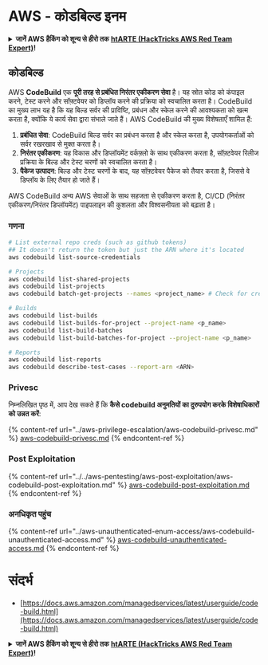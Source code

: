 # AWS - कोडबिल्ड इनम

<details>

<summary><strong>जानें AWS हैकिंग को शून्य से हीरो तक</strong> <a href="https://training.hacktricks.xyz/courses/arte"><strong>htARTE (HackTricks AWS Red Team Expert)</strong></a><strong>!</strong></summary>

HackTricks का समर्थन करने के अन्य तरीके:

* यदि आप अपनी **कंपनी का विज्ञापन HackTricks में देखना चाहते हैं** या **HackTricks को PDF में डाउनलोड करना चाहते हैं** तो [**सब्सक्रिप्शन प्लान्स देखें**](https://github.com/sponsors/carlospolop)!
* [**आधिकारिक PEASS और HackTricks स्वैग**](https://peass.creator-spring.com) प्राप्त करें
* हमारे विशेष [**NFTs**](https://opensea.io/collection/the-peass-family) कलेक्शन, [**The PEASS Family**](https://opensea.io/collection/the-peass-family) खोजें
* **जुड़ें** 💬 [**डिस्कॉर्ड समूह**](https://discord.gg/hRep4RUj7f) या [**टेलीग्राम समूह**](https://t.me/peass) में या हमें **ट्विटर** 🐦 [**@hacktricks_live**](https://twitter.com/hacktricks_live)** पर **फॉलो** करें।
* **हैकिंग ट्रिक्स साझा करें, PRs सबमिट करके** [**HackTricks**](https://github.com/carlospolop/hacktricks) और [**HackTricks Cloud**](https://github.com/carlospolop/hacktricks-cloud) github repos में।

</details>

## कोडबिल्ड

AWS **CodeBuild** एक **पूरी तरह से प्रबंधित निरंतर एकीकरण सेवा** है। यह स्रोत कोड को कंपाइल करने, टेस्ट करने और सॉफ़्टवेयर को डिप्लॉय करने की प्रक्रिया को स्वचालित करता है। CodeBuild का मुख्य लाभ यह है कि यह बिल्ड सर्वर की प्राविष्टि, प्रबंधन और स्केल करने की आवश्यकता को खत्म करता है, क्योंकि ये कार्य सेवा द्वारा संभाले जाते हैं। AWS CodeBuild की मुख्य विशेषताएँ शामिल हैं:

1. **प्रबंधित सेवा**: CodeBuild बिल्ड सर्वर का प्रबंधन करता है और स्केल करता है, उपयोगकर्ताओं को सर्वर रखरखाव से मुक्त करता है।
2. **निरंतर एकीकरण**: यह विकास और डिप्लॉयमेंट वर्कफ़्लो के साथ एकीकरण करता है, सॉफ़्टवेयर रिलीज प्रक्रिया के बिल्ड और टेस्ट चरणों को स्वचालित करता है।
3. **पैकेज उत्पादन**: बिल्ड और टेस्ट चरणों के बाद, यह सॉफ़्टवेयर पैकेज को तैयार करता है, जिससे वे डिप्लॉय के लिए तैयार हो जाते हैं।

AWS CodeBuild अन्य AWS सेवाओं के साथ सहजता से एकीकरण करता है, CI/CD (निरंतर एकीकरण/निरंतर डिप्लॉयमेंट) पाइपलाइन की कुशलता और विश्वसनीयता को बढ़ाता है।

### गणना
```bash
# List external repo creds (such as github tokens)
## It doesn't return the token but just the ARN where it's located
aws codebuild list-source-credentials

# Projects
aws codebuild list-shared-projects
aws codebuild list-projects
aws codebuild batch-get-projects --names <project_name> # Check for creds in env vars

# Builds
aws codebuild list-builds
aws codebuild list-builds-for-project --project-name <p_name>
aws codebuild list-build-batches
aws codebuild list-build-batches-for-project --project-name <p_name>

# Reports
aws codebuild list-reports
aws codebuild describe-test-cases --report-arn <ARN>
```
### Privesc

निम्नलिखित पृष्ठ में, आप देख सकते हैं कि **कैसे codebuild अनुमतियों का दुरुपयोग करके विशेषाधिकारों को उन्नत करें**:

{% content-ref url="../aws-privilege-escalation/aws-codebuild-privesc.md" %}
[aws-codebuild-privesc.md](../aws-privilege-escalation/aws-codebuild-privesc.md)
{% endcontent-ref %}

### Post Exploitation

{% content-ref url="../../aws-pentesting/aws-post-exploitation/aws-codebuild-post-exploitation.md" %}
[aws-codebuild-post-exploitation.md](../../aws-pentesting/aws-post-exploitation/aws-codebuild-post-exploitation.md)
{% endcontent-ref %}

### अनधिकृत पहुंच

{% content-ref url="../aws-unauthenticated-enum-access/aws-codebuild-unauthenticated-access.md" %}
[aws-codebuild-unauthenticated-access.md](../aws-unauthenticated-enum-access/aws-codebuild-unauthenticated-access.md)
{% endcontent-ref %}

# संदर्भ
* [https://docs.aws.amazon.com/managedservices/latest/userguide/code-build.html](https://docs.aws.amazon.com/managedservices/latest/userguide/code-build.html)

<details>

<summary><strong>जानें AWS हैकिंग को शून्य से हीरो तक</strong> <a href="https://training.hacktricks.xyz/courses/arte"><strong>htARTE (HackTricks AWS Red Team Expert)</strong></a><strong>!</strong></summary>

HackTricks का समर्थन करने के अन्य तरीके:

* यदि आप अपनी **कंपनी का विज्ञापन HackTricks में देखना चाहते हैं** या **HackTricks को PDF में डाउनलोड करना चाहते हैं** तो [**सब्सक्रिप्शन प्लान्स**](https://github.com/sponsors/carlospolop) देखें!
* [**आधिकारिक PEASS & HackTricks स्वैग**](https://peass.creator-spring.com) प्राप्त करें
* हमारे विशेष [**NFTs**](https://opensea.io/collection/the-peass-family) कलेक्शन, [**The PEASS Family**](https://opensea.io/collection/the-peass-family) खोजें
* **जुड़ें** 💬 [**डिस्कॉर्ड समूह**](https://discord.gg/hRep4RUj7f) या [**टेलीग्राम समूह**](https://t.me/peass) से या हमें **ट्विटर** 🐦 [**@hacktricks_live**](https://twitter.com/hacktricks_live)** पर **फॉलो** करें।
* **हैकिंग ट्रिक्स साझा करें, HackTricks** और [**HackTricks Cloud**](https://github.com/carlospolop/hacktricks) github repos में PRs सबमिट करके।

</details>
